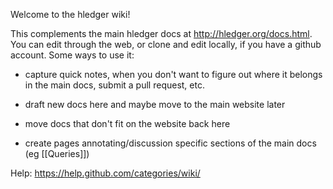 Welcome to the hledger wiki!

This complements the main hledger docs at http://hledger.org/docs.html. 
You can edit through the web, or clone and edit locally, if you have a github account.
Some ways to use it:

- capture quick notes, when you don't want to figure out where it belongs in the main docs, submit a pull request, etc.

- draft new docs here and maybe move to the main website later

- move docs that don't fit on the website back here

- create pages annotating/discussion specific sections of the main docs (eg [[Queries]])

Help: https://help.github.com/categories/wiki/

